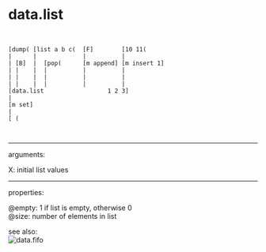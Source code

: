 # data.list

```


[dump( [list a b c(  [F]        [10 11(
|      |             |          |
| [B]  |  [pop(      [m append] [m insert 1]
| |    |  |          |          |
| |    |  |          |          |
| |    |  |          |          |
[data.list                  1 2 3]
|
[m set]
|
[ (

            
```
---
arguments:

X: initial list values<br>

---
properties:

@empty: 1 if list is
            empty, otherwise 0<br>
@size: number of
            elements in list<br>

see also:<br>
![data.fifo]("img/object_data.fifo.png")
